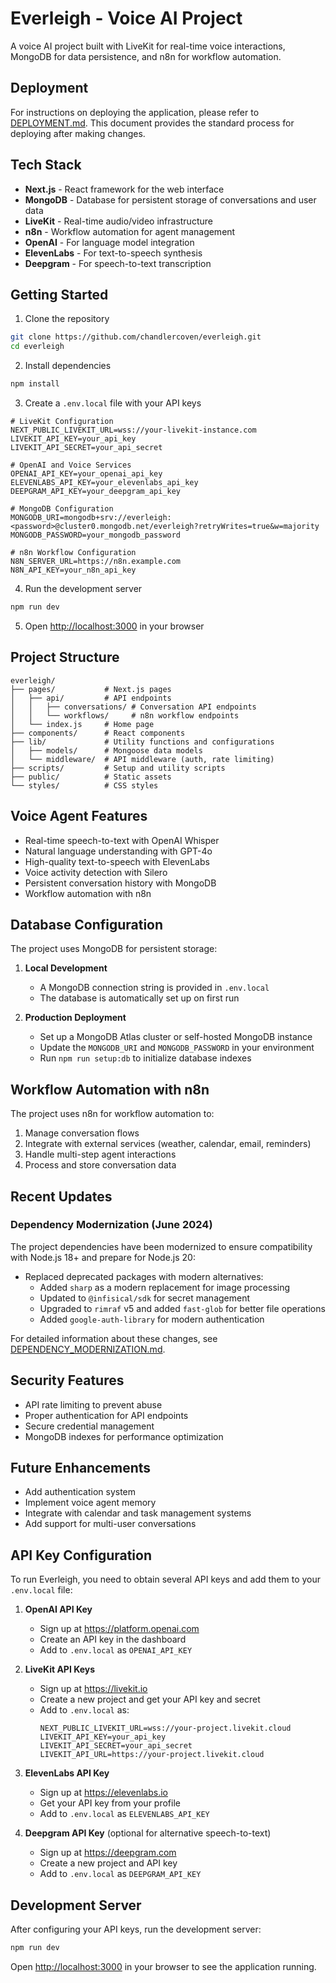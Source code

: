 # Everleigh - Voice AI Project

A voice AI project built with LiveKit for real-time voice interactions, MongoDB for data persistence, and n8n for workflow automation.

## Deployment

For instructions on deploying the application, please refer to [DEPLOYMENT.md](DEPLOYMENT.md). This document provides the standard process for deploying after making changes.

## Tech Stack

- **Next.js** - React framework for the web interface
- **MongoDB** - Database for persistent storage of conversations and user data
- **LiveKit** - Real-time audio/video infrastructure
- **n8n** - Workflow automation for agent management
- **OpenAI** - For language model integration
- **ElevenLabs** - For text-to-speech synthesis
- **Deepgram** - For speech-to-text transcription

## Getting Started

1. Clone the repository
```bash
git clone https://github.com/chandlercoven/everleigh.git
cd everleigh
```

2. Install dependencies
```bash
npm install
```

3. Create a `.env.local` file with your API keys
```
# LiveKit Configuration
NEXT_PUBLIC_LIVEKIT_URL=wss://your-livekit-instance.com
LIVEKIT_API_KEY=your_api_key
LIVEKIT_API_SECRET=your_api_secret

# OpenAI and Voice Services
OPENAI_API_KEY=your_openai_api_key
ELEVENLABS_API_KEY=your_elevenlabs_api_key
DEEPGRAM_API_KEY=your_deepgram_api_key

# MongoDB Configuration
MONGODB_URI=mongodb+srv://everleigh:<password>@cluster0.mongodb.net/everleigh?retryWrites=true&w=majority
MONGODB_PASSWORD=your_mongodb_password

# n8n Workflow Configuration
N8N_SERVER_URL=https://n8n.example.com
N8N_API_KEY=your_n8n_api_key
```

4. Run the development server
```bash
npm run dev
```

5. Open [http://localhost:3000](http://localhost:3000) in your browser

## Project Structure

```
everleigh/
├── pages/           # Next.js pages
│   ├── api/         # API endpoints
│   │   ├── conversations/ # Conversation API endpoints
│   │   └── workflows/     # n8n workflow endpoints
│   └── index.js     # Home page
├── components/      # React components
├── lib/             # Utility functions and configurations
│   ├── models/      # Mongoose data models
│   └── middleware/  # API middleware (auth, rate limiting)
├── scripts/         # Setup and utility scripts
├── public/          # Static assets
└── styles/          # CSS styles
```

## Voice Agent Features

- Real-time speech-to-text with OpenAI Whisper
- Natural language understanding with GPT-4o
- High-quality text-to-speech with ElevenLabs
- Voice activity detection with Silero
- Persistent conversation history with MongoDB
- Workflow automation with n8n

## Database Configuration

The project uses MongoDB for persistent storage:

1. **Local Development**
   - A MongoDB connection string is provided in `.env.local`
   - The database is automatically set up on first run

2. **Production Deployment**
   - Set up a MongoDB Atlas cluster or self-hosted MongoDB instance
   - Update the `MONGODB_URI` and `MONGODB_PASSWORD` in your environment
   - Run `npm run setup:db` to initialize database indexes

## Workflow Automation with n8n

The project uses n8n for workflow automation to:
1. Manage conversation flows
2. Integrate with external services (weather, calendar, email, reminders)
3. Handle multi-step agent interactions
4. Process and store conversation data

## Recent Updates

### Dependency Modernization (June 2024)

The project dependencies have been modernized to ensure compatibility with Node.js 18+ and prepare for Node.js 20:

- Replaced deprecated packages with modern alternatives:
  - Added `sharp` as a modern replacement for image processing
  - Updated to `@infisical/sdk` for secret management 
  - Upgraded to `rimraf` v5 and added `fast-glob` for better file operations
  - Added `google-auth-library` for modern authentication

For detailed information about these changes, see [DEPENDENCY_MODERNIZATION.md](DEPENDENCY_MODERNIZATION.md).

## Security Features

- API rate limiting to prevent abuse
- Proper authentication for API endpoints
- Secure credential management
- MongoDB indexes for performance optimization

## Future Enhancements

- Add authentication system
- Implement voice agent memory
- Integrate with calendar and task management systems
- Add support for multi-user conversations

## API Key Configuration

To run Everleigh, you need to obtain several API keys and add them to your `.env.local` file:

1. **OpenAI API Key**
   - Sign up at https://platform.openai.com
   - Create an API key in the dashboard
   - Add to `.env.local` as `OPENAI_API_KEY`

2. **LiveKit API Keys**
   - Sign up at https://livekit.io
   - Create a new project and get your API key and secret
   - Add to `.env.local` as:
     ```
     NEXT_PUBLIC_LIVEKIT_URL=wss://your-project.livekit.cloud
     LIVEKIT_API_KEY=your_api_key
     LIVEKIT_API_SECRET=your_api_secret
     LIVEKIT_API_URL=https://your-project.livekit.cloud
     ```

3. **ElevenLabs API Key**
   - Sign up at https://elevenlabs.io
   - Get your API key from your profile
   - Add to `.env.local` as `ELEVENLABS_API_KEY`

4. **Deepgram API Key** (optional for alternative speech-to-text)
   - Sign up at https://deepgram.com
   - Create a new project and API key
   - Add to `.env.local` as `DEEPGRAM_API_KEY`

## Development Server

After configuring your API keys, run the development server:

```bash
npm run dev
```

Open [http://localhost:3000](http://localhost:3000) in your browser to see the application running. 